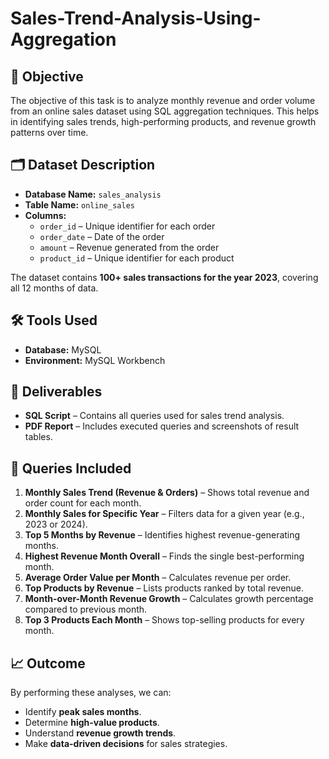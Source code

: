 # Sales-Trend-Analysis-Using-Aggregation

## 📌 Objective  
The objective of this task is to analyze monthly revenue and order volume from an online sales dataset using SQL aggregation techniques. This helps in identifying sales trends, high-performing products, and revenue growth patterns over time.

## 🗂 Dataset Description  
- **Database Name:** `sales_analysis`  
- **Table Name:** `online_sales`  
- **Columns:**  
  - `order_id` – Unique identifier for each order  
  - `order_date` – Date of the order  
  - `amount` – Revenue generated from the order  
  - `product_id` – Unique identifier for each product  

The dataset contains **100+ sales transactions for the year 2023**, covering all 12 months of data.

## 🛠 Tools Used  
- **Database:** MySQL  
- **Environment:** MySQL Workbench  

## 📜 Deliverables  
- **SQL Script** – Contains all queries used for sales trend analysis.  
- **PDF Report** – Includes executed queries and screenshots of result tables.  

## 📄 Queries Included  
1. **Monthly Sales Trend (Revenue & Orders)** – Shows total revenue and order count for each month.  
2. **Monthly Sales for Specific Year** – Filters data for a given year (e.g., 2023 or 2024).  
3. **Top 5 Months by Revenue** – Identifies highest revenue-generating months.  
4. **Highest Revenue Month Overall** – Finds the single best-performing month.  
5. **Average Order Value per Month** – Calculates revenue per order.  
6. **Top Products by Revenue** – Lists products ranked by total revenue.  
7. **Month-over-Month Revenue Growth** – Calculates growth percentage compared to previous month.  
8. **Top 3 Products Each Month** – Shows top-selling products for every month.

## 📈 Outcome  
By performing these analyses, we can:  
- Identify **peak sales months**.  
- Determine **high-value products**.  
- Understand **revenue growth trends**.  
- Make **data-driven decisions** for sales strategies.
